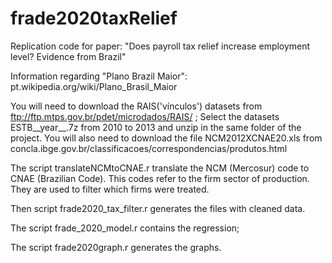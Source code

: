 # frade2020taxRelief
Replication code for paper: "Does payroll tax relief increase employment level? Evidence from Brazil" 

Information regarding "Plano Brazil Maior": pt.wikipedia.org/wiki/Plano_Brasil_Maior


You will need to download the RAIS('vínculos') datasets from ftp://ftp.mtps.gov.br/pdet/microdados/RAIS/ ;
Select the datasets ESTB__year__.7z from 2010 to 2013 and unzip in the same folder of the project.
You will also need to download the file NCM2012XCNAE20.xls from concla.ibge.gov.br/classificacoes/correspondencias/produtos.html

The script translateNCMtoCNAE.r translate the NCM (Mercosur) code to CNAE (Brazilian Code). This codes refer to the firm sector of production. They are used to filter which firms were treated.

Then script frade2020_tax_filter.r  generates the files with cleaned data.

The script frade_2020_model.r contains the regression;

The script frade2020graph.r generates the graphs. 
